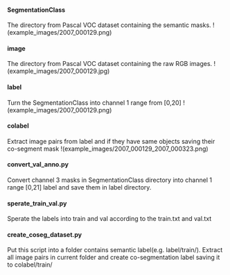 
#### SegmentationClass
The directory from Pascal VOC dataset containing the semantic masks.
!(example_images/2007_000129.png)

#### image
The directory from Pascal VOC dataset containing the raw RGB images.
!(example_images/2007_000129.jpg)

#### label
Turn the SegmentationClass into channel 1 range from [0,20]
!(example_images/2007_000129.png)

#### colabel
Extract image pairs from label and if they have same objects saving their co-segment mask
!(example_images/2007_000129_2007_000323.png)

#### convert_val_anno.py
Convert channel 3 masks in SegmentationClass directory into channel 1 range [0,21] label and save them in label directory.

#### sperate_train_val.py
Sperate the labels into train and val according to the train.txt and val.txt

#### create_coseg_dataset.py
Put this script into a folder contains semantic label(e.g. label/train/).
Extract all image pairs in current folder and create co-segmentation label saving it to colabel/train/
